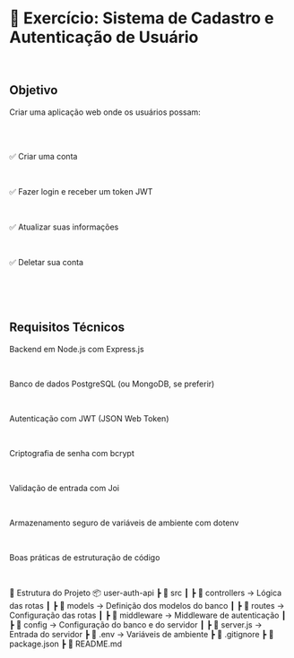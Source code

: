 # 🚀 Exercício: Sistema de Cadastro e Autenticação de Usuário
<br>
<h2>Objetivo</h2>
<p>Criar uma aplicação web onde os usuários possam:</p><br><br>
<p>✅ Criar uma conta</p><br>
<p>✅ Fazer login e receber um token JWT</p><br>
<p>✅ Atualizar suas informações</p><br>
<p>✅ Deletar sua conta</p><br>
<br><br>

<h2>Requisitos Técnicos</h2>
<p>Backend em Node.js com Express.js</p><br>
<p>Banco de dados PostgreSQL (ou MongoDB, se preferir)</p><br>
<p>Autenticação com JWT (JSON Web Token)</p><br>
<p>Criptografia de senha com bcrypt</p><br>
<p>Validação de entrada com Joi</p><br>
<p>Armazenamento seguro de variáveis de ambiente com dotenv</p><br>
<p>Boas práticas de estruturação de código</p><br>


📂 Estrutura do Projeto
📦 user-auth-api
┣ 📂 src
┃ ┣ 📂 controllers → Lógica das rotas
┃ ┣ 📂 models → Definição dos modelos do banco
┃ ┣ 📂 routes → Configuração das rotas
┃ ┣ 📂 middleware → Middleware de autenticação
┃ ┣ 📂 config → Configuração do banco e do servidor
┃ ┣ 📜 server.js → Entrada do servidor
┣ 📜 .env → Variáveis de ambiente
┣ 📜 .gitignore
┣ 📜 package.json
┣ 📜 README.md
